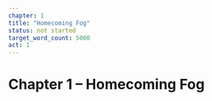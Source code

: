```yaml
---
chapter: 1
title: "Homecoming Fog"
status: not started
target_word_count: 5000
act: 1
---
```


# Chapter 1 – Homecoming Fog
